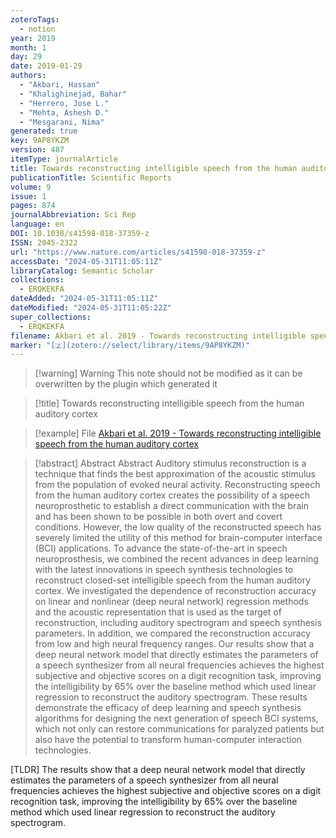 ```yaml
---
zoteroTags:
  - notion
year: 2019
month: 1
day: 29
date: 2019-01-29
authors:
  - "Akbari, Hassan"
  - "Khalighinejad, Bahar"
  - "Herrero, Jose L."
  - "Mehta, Ashesh D."
  - "Mesgarani, Nima"
generated: true
key: 9AP8YKZM
version: 487
itemType: journalArticle
title: Towards reconstructing intelligible speech from the human auditory cortex
publicationTitle: Scientific Reports
volume: 9
issue: 1
pages: 874
journalAbbreviation: Sci Rep
language: en
DOI: 10.1038/s41598-018-37359-z
ISSN: 2045-2322
url: "https://www.nature.com/articles/s41598-018-37359-z"
accessDate: "2024-05-31T11:05:11Z"
libraryCatalog: Semantic Scholar
collections:
  - ERQKEKFA
dateAdded: "2024-05-31T11:05:11Z"
dateModified: "2024-05-31T11:05:22Z"
super_collections:
  - ERQKEKFA
filename: Akbari et al. 2019 - Towards reconstructing intelligible speech from the human auditory cortex
marker: "[🇿](zotero://select/library/items/9AP8YKZM)"
---
```


>[!warning] Warning
> This note should not be modified as it can be overwritten by the plugin which generated it

> [!title] Towards reconstructing intelligible speech from the human auditory cortex

> [!example] File
> [Akbari et al. 2019 - Towards reconstructing intelligible speech from the human auditory cortex](Akbari%20et%20al.%202019%20-%20Towards%20reconstructing%20intelligible%20speech%20from%20the%20human%20auditory%20cortex.pdf)

> [!abstract] Abstract
> Abstract
>             Auditory stimulus reconstruction is a technique that finds the best approximation of the acoustic stimulus from the population of evoked neural activity. Reconstructing speech from the human auditory cortex creates the possibility of a speech neuroprosthetic to establish a direct communication with the brain and has been shown to be possible in both overt and covert conditions. However, the low quality of the reconstructed speech has severely limited the utility of this method for brain-computer interface (BCI) applications. To advance the state-of-the-art in speech neuroprosthesis, we combined the recent advances in deep learning with the latest innovations in speech synthesis technologies to reconstruct closed-set intelligible speech from the human auditory cortex. We investigated the dependence of reconstruction accuracy on linear and nonlinear (deep neural network) regression methods and the acoustic representation that is used as the target of reconstruction, including auditory spectrogram and speech synthesis parameters. In addition, we compared the reconstruction accuracy from low and high neural frequency ranges. Our results show that a deep neural network model that directly estimates the parameters of a speech synthesizer from all neural frequencies achieves the highest subjective and objective scores on a digit recognition task, improving the intelligibility by 65% over the baseline method which used linear regression to reconstruct the auditory spectrogram. These results demonstrate the efficacy of deep learning and speech synthesis algorithms for designing the next generation of speech BCI systems, which not only can restore communications for paralyzed patients but also have the potential to transform human-computer interaction technologies.

[TLDR] The results show that a deep neural network model that directly estimates the parameters of a speech synthesizer from all neural frequencies achieves the highest subjective and objective scores on a digit recognition task, improving the intelligibility by 65% over the baseline method which used linear regression to reconstruct the auditory spectrogram.

